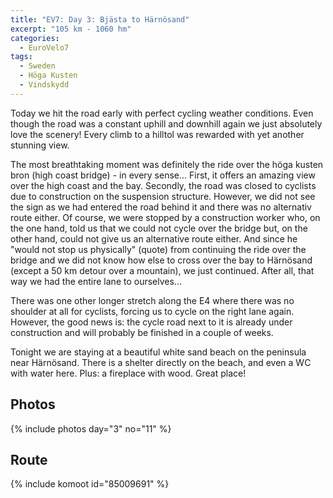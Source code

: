 ```yaml
---
title: "EV7: Day 3: Bjästa to Härnösand"
excerpt: "105 km - 1060 hm"
categories:
  - EuroVelo7
tags:
  - Sweden
  - Höga Kusten
  - Vindskydd
---
```

Today we hit the road early with perfect cycling weather conditions. Even though the road was a constant uphill and downhill again we just absolutely love the scenery! Every climb to a hilltol was rewarded with yet another stunning view.

The most breathtaking moment was definitely the ride over the höga kusten bron (high coast bridge) - in every sense... First, it offers an amazing view over the high coast and the bay. Secondly, the road was closed to cyclists due to construction on the suspension structure. However, we did not see the sign as we had entered the road behind it and there was no alternativ route either. Of course, we were stopped by a construction worker who, on the one hand, told us that we could not cycle over the bridge but, on the other hand, could not give us an alternative route either. And since he "would not stop us physically" (quote) from continuing the ride over the bridge and we did not know how else to cross over the bay to Härnösand (except a 50 km detour over a mountain), we just continued. After all, that way we had the entire lane to ourselves...

There was one other longer stretch along the E4 where there was no shoulder at all for cyclists, forcing us to cycle on the right lane again. However, the good news is: the cycle road next to it is already under construction and will probably be finished in a couple of weeks.

Tonight we are staying at a beautiful white sand beach on the peninsula near Härnösand. There is a shelter directly on the beach, and even a WC with water here. Plus: a fireplace with wood.
Great place!

## Photos

{% include photos day="3" no="11" %}

## Route

{% include komoot id="85009691" %}
